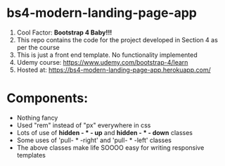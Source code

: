 # bs4-modern-landing-page-app

1. Cool Factor: **Bootstrap 4 Baby!!!**
2. This repo contains the code for the project developed in Section 4 as per the course
3. This is just a front end template. No functionality implemented
4. Udemy course: https://www.udemy.com/bootstrap-4/learn
5. Hosted at: https://bs4-modern-landing-page-app.herokuapp.com/

# Components:
* Nothing fancy
* Used "rem" instead of "px" everywhere in css
* Lots of use of **hidden - * - up** and **hidden - * - down** classes
* Some uses of 'pull- * -right' and 'pull- * -left' classes
* The above classes make life SOOOO easy for writing responsive templates
